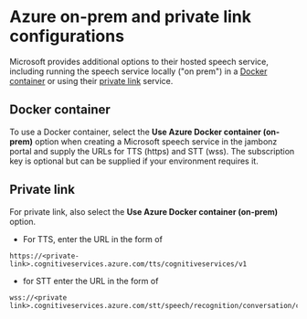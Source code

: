 # Azure on-prem and private link configurations

Microsoft provides additional options to their hosted speech service, including running the speech service locally ("on prem") in a [Docker container](https://learn.microsoft.com/en-us/azure/ai-services/speech-service/speech-container-overview) or using their [private link](https://learn.microsoft.com/en-us/azure/private-link/private-link-overview) service.

## Docker container
To use a Docker container, select the **Use Azure Docker container (on-prem)** option when creating a Microsoft speech service in the jambonz portal and supply the URLs for TTS (https) and STT (wss).  The subscription key is optional but can be supplied if your environment requires it.

## Private link
For private link, also select the **Use Azure Docker container (on-prem)** option.  

- For TTS, enter the URL in the form of 
```
https://<private-link>.cognitiveservices.azure.com/tts/cognitiveservices/v1
```
- for STT enter the URL in the form of 
```
wss://<private link>.cognitiveservices.azure.com/stt/speech/recognition/conversation/cognitiveservices/v1
```